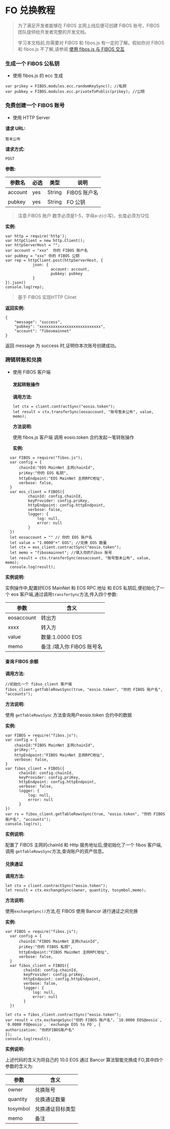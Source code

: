 # FO 兑换教程
> 为了满足开发者能够在 FIBOS 主网上线后便可创建 FIBOS 账号，FIBOS 团队提供给开发者完整的开发文档。
>
> 学习本文档前,你需要对 FIBOS 和 fibos.js 有一定的了解。假如你对 FIBOS 和 fibos.js 不了解,请参阅 [使用 fibos.js 与 FIBOS 交互](../basic/fibosjs.md) 

### 生成一个 FIBOS 公私钥

* 使用 fibos.js 的 ecc 生成

```
var prikey = FIBOS.modules.ecc.randomKeySync(); //私钥
var pubkey = FIBOS.modules.ecc.privateToPublic(prikey); //公钥
```

### 免费创建一个 FIBOS 账号

* 使用 HTTP Server

**请求 URL:**

```
暂未公布
```

**请求方式:**

```
POST
```

**参数:**

| 参数名  | 必选 | 类型   | 说明         |
| ------- | ---- | ------ | ------------ |
| account | yes  | String | FIBOS 账户名 |
| pubkey  | yes  | String | FO 公钥      |

> 注意:FIBOS 账户 数字必须是1-5，字母a-z(小写)，长度必须为12位

**实例:**

```
var http = require('http');
var httpClient = new http.Client();
var httpServerHost = "";
var account = "xxx"  你的 FIBOS 账户名
var pubkey = "xxx" 你的 FIBOS 公钥
var rep = httpClient.post(httpServerHost, {
			json: {
					account: account,
					pubkey: pubkey
			}
}).json()
console.log(rep);
```

> 基于 FIBOS 实现HTTP Clinet

**返回实例:**

```
{
    "message": "success",
    "pubkey": "xxxxxxxxxxxxxxxxxxxxxxxxxxx",
    "account": "fibosmainnet"
}
```

返回 message 为 success 时,证明你本次账号创建成功。

### 跨链转账和兑换

* 使用 FIBOS 客户端

  #### 发起转账操作

  **调用方法:**

  ```
  let ctx = client.contractSync("eosio.token");
  let result = ctx.transferSync(eosaccount, "账号暂未公布", value, memo);
  ```

  **方法说明:**

  使用 fibos.js 客户端 调用 eosio.token 合约发起一笔转账操作

  	**实例:**

```
  var FIBOS = require("fibos.js");
  var config = {
      chainId:"EOS MainNet 主网chainId",
      priKey:"你的 EOS 私钥",
      httpEndpoint:"EOS MainNet 主网RPC地址",
      verbose: false,
  }
  var eos_client = FIBOS({
          chainId: config.chainId,
          keyProvider: config.priKey,
          httpEndpoint: config.httpEndpoint,
          verbose: false,
          logger: {
              log: null,
              error: null
          }
  })
  let eosaccount = "" // 你的 EOS 账户名
  let value = "1.0000"+" EOS"; //兑换 EOS 数量
  let ctx = eos_client.contractSync("eosio.token");
  let memo = "fibosmainnet"; //填入你的fibso 账号
  let result = ctx.transferSync(eosaccount, "账号暂未公布", value, memo);
  console.log(result);
```

  **实例说明:**

  实例操作中,配置好EOS MainNet 和 EOS RPC 地址 和 EOS 私钥后,便初始化了一个 eos 客户端,通过调用`transferSync`方法,传入四个参数:

| 参数       | 含义                      |
| ---------- | ------------------------- |
| eosaccount | 转出方                    |
| xxxx       | 转入方                    |
| value      | 数量:1.0000 EOS           |
| memo       | 备注 /填入你 FIBOS 账号名 |

  #### 查询 FIBOS 余额

  **调用方法:**

  ```
//初始化一个 fibso_client 客户端
fibos_client.getTableRowsSync(true, "eosio.token", "你的 FIBOS 账户名", "accounts");
  ```

  **方法说明:**

  使用 `getTableRowsSync` 方法查询用户eosio.token 合约中的数据

  **实例:**

  ```
  var FIBOS = require("fibos.js");
  var config = {
      chainId:"FIBOS MainNet 主网chainId",
      priKey:"",
      httpEndpoint:"FIBOS MainNet 主网RPC地址",
      verbose: false,
  }
  var fibos_client = FIBOS({
  		chainId: config.chainId,
  		keyProvider: config.priKey,
  		httpEndpoint: config.httpEndpoint,
  		verbose: false,
  		logger: {
  			log: null,
  			error: null
  		}
  })
  var rs = fibos_client.getTableRowsSync(true, "eosio.token", "你的 FIBOS 账户名", "accounts");
  console.log(rs);
  ```

  **实例说明:**

  配置了 FIBOS 主网的chainId 和 Http 服务地址后,便初始化了一个 fibos 客户端,调用 `getTableRowsSync`方法,查询账户的资产信息。



#### 兑换通证

**调用方法:**

```
let ctx = client.contractSync("eosio.token");
let result = ctx.exchangeSync(owner, quantity, tosymbol,memo);
```

**方法说明:**

 使用`exchangeSync()`方法,在 FIBOS 使用 Bancor 进行通证之间兑换

**实例:**

```
var FIBOS = require("fibos.js");
  var config = {
      chainId:"FIBOS MainNet 主网chainId",
      priKey:"你的 FIBOS 私钥",
      httpEndpoint:"FIBOS MainNet 主网RPC地址",
      verbose: false,
  }
  var fibos_client = FIBOS({
  		chainId: config.chainId,
  		keyProvider: config.priKey,
  		httpEndpoint: config.httpEndpoint,
  		verbose: false,
  		logger: {
  			log: null,
  			error: null
  		}
  })
  
let ctx = fibos_client.contractSync("eosio.token");
var result = ctx.exchangeSync("你的 FIBOS 账户名"，`10.0000 EOS@eosio`, `0.0000 FO@eosio`, `exchange EOS to FO`, {
authorization: "你的FIBOS账户名"
});
console.log(result);
```

**实例说明:**

上述代码的含义为将自己的 10.0 EOS 通过 Bancor 算法智能兑换成 FO,其中四个参数的含义为:

| 参数     | 含义             |
| -------- | ---------------- |
| owner    | 兑换账号         |
| quantity | 兑换通证数量     |
| tosymbol | 兑换通证目标类型 |
| memo     | 备注             |